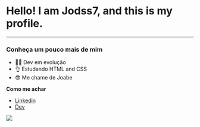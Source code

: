 # Hello! I am Jodss7, and this is my profile.

---

### Conheça um pouco mais de mim 

- 👨‍💻 Dev em evolução 
- 👌 Estudando HTML and CSS
- 😎 Me chame de Joabe 

**Como me achar**

* [Linkedin](https://www.linkedin.com/in/joabe-d-santos-santana-20416b232/)
* [Dev](https://dev.to/jodss7)

![](https://pixnio.com/free-images/2018/06/29/2018-06-29-22-27-49-1200x800.jpg)
